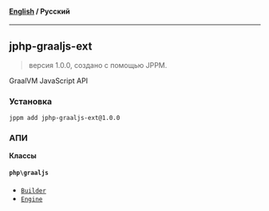 #### [English](README.md) / **Русский**

---

## jphp-graaljs-ext
> версия 1.0.0, создано с помощью JPPM.

GraalVM JavaScript API

### Установка
```
jppm add jphp-graaljs-ext@1.0.0
```

### АПИ
**Классы**

#### `php\graaljs`

- [`Builder`](https://github.com/FibonacciFox/jphp-graaljs-ext/tree/master/api-docs/classes/php/graaljs/Builder.ru.md)
- [`Engine`](https://github.com/FibonacciFox/jphp-graaljs-ext/tree/master/api-docs/classes/php/graaljs/Engine.ru.md)